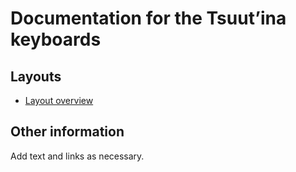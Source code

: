 # Documentation for the Tsuutʼina keyboards


## Layouts

-   [Layout overview](layout.html)

## Other information

Add text and links as necessary.

